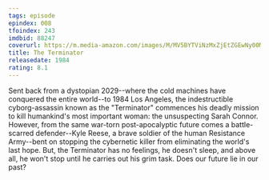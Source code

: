 ```yaml
---
tags: episode
epindex: 008
tfoindex: 243
imdbid: 88247
coverurl: https://m.media-amazon.com/images/M/MV5BYTViNzMxZjEtZGEwNy00MDNiLWIzNGQtZDY2MjQ1OWViZjFmXkEyXkFqcGdeQXVyNzkwMjQ5NzM@._V1_SX202_CR0,0,202,300_.jpg
title: The Terminator
releasedate: 1984
rating: 8.1
---
```


Sent back from a dystopian 2029--where the cold machines have conquered the entire world--to 1984 Los Angeles, the indestructible cyborg-assassin known as the "Terminator" commences his deadly mission to kill humankind's most important woman: the unsuspecting Sarah Connor. However, from the same war-torn post-apocalyptic future comes a battle-scarred defender--Kyle Reese, a brave soldier of the human Resistance Army--bent on stopping the cybernetic killer from eliminating the world's last hope. But, the Terminator has no feelings, he doesn't sleep, and above all, he won't stop until he carries out his grim task. Does our future lie in our past?